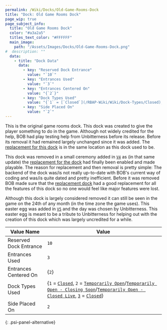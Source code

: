 ```yaml
---
permalink: /Wiki/Docks/Old-Game-Rooms-Dock
title: "Dock: Old Game Rooms Dock"
page_wip: true
page_subject_info:
  title: "Old Game Rooms Dock"
  color: "#a3a2a5"
  titles_text_color: "#FFFFFF"
  main_image:
    path: "/Assets/Images/Docks/Old-Game-Rooms-Dock.png"
#  description: ""
  data:
    - title: "Dock Data"
      data:
        - key: "Reserved Dock Entrance"
          value: "`10`"
        - key: "Entrances Used"
          value: "`3`"
        - key: "Entrances Centered On"
          value: "{`2`}"
        - key: "Dock Types Used"
          value: "{`1` = [`Closed`](/RBAP-Wiki/Wiki/Dock-Types/Closed), `2` = [`Temporarily Open`](/RBAP-Wiki/Wiki/Dock-Types/Temporarily-Open)/[`Temporarily Open - Closing Soon`](/RBAP-Wiki/Wiki/Dock-Types/Temporarily-Open-Closing-Soon)/[`Temporarily Open - Closed Live`](/RBAP-Wiki/Wiki/Dock-Types/Temporarily-Open-Closed-Live), `3` = [`Closed`](/RBAP-Wiki/Wiki/Dock-Types/Closed)}"
        - key: "Side Placed On"
          value: "`2`"
---
```


This is the original game rooms dock. This dock was created to give the player something to do in the game. Although not widely credited for the help, BOB had play testing help from Unbitterness before its release. Before its removal it had remained largely unchanged since it was added. The [replacement for this dock](/RBAP-Wiki/Wiki/Docks/Game-Rooms-Dock) is in the same location as this dock used to be.

This dock was removed in a small ceremony added in [`V4`](/RBAP-Wiki/Posts/Update-Log/4-0-0) as (in that same update) the [replacement for the dock](/RBAP-Wiki/Wiki/Docks/Game-Rooms-Dock) had finally been enabled and made playable. The reason for replacement and then removal is pretty simple: The backend of the dock was/is not really up-to-date with BOB's current way of coding and was/is quite dated and pretty inefficient. Before it was removed BOB made sure that the [replacement dock](/RBAP-Wiki/Wiki/Docks/Game-Rooms-Dock) had a good replacement for all the features of this dock so no one would feel like major features were lost.

Although this dock is largely considered removed it can still be seen in the game on the 24th of any month (in the time zone the game uses). This easter egg was added in [`V5`](/RBAP-Wiki/Posts/Update-Log/5-0-0) and the day was chosen by Unbitterness. This easter egg is meant to be a tribute to Unbitterness for helping out with the creation of this dock which was largely uncredited for a while.

| Value Name             | Value |
|-|-|
| Reserved Dock Entrance | `10` |
| Entrances Used         | `3` |
| Entrances Centered On  | {`2`} |
| Dock Types Used        | {`1` = [`Closed`](/RBAP-Wiki/Wiki/Dock-Types/Closed), `2` = [`Temporarily Open`](/RBAP-Wiki/Wiki/Dock-Types/Temporarily-Open)/[`Temporarily Open - Closing Soon`](/RBAP-Wiki/Wiki/Dock-Types/Temporarily-Open-Closing-Soon)/[`Temporarily Open - Closed Live`](/RBAP-Wiki/Wiki/Dock-Types/Temporarily-Open-Closed-Live), [`3`](/RBAP-Wiki/Wiki/Value-Types#number) = [`Closed`](/RBAP-Wiki/Wiki/Dock-Types/Closed)} |
| Side Placed On         | `2` |
{: .psi-panel-alternative}

<img class="dock-image" src="/RBAP-Wiki/Assets/Images/Docks/Old-Game-Rooms-Dock.png" alt="">